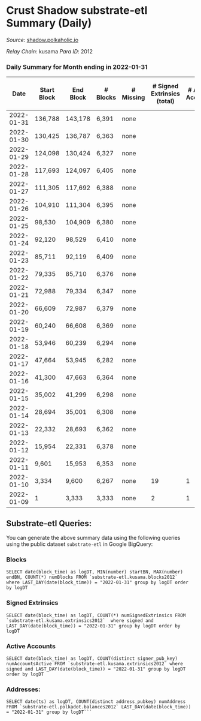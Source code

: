 # Crust Shadow substrate-etl Summary (Daily)

_Source_: [shadow.polkaholic.io](https://shadow.polkaholic.io)

*Relay Chain*: kusama
*Para ID*: 2012



### Daily Summary for Month ending in 2022-01-31


| Date | Start Block | End Block | # Blocks | # Missing | # Signed Extrinsics (total) | # Active Accounts | # Addresses with Balances | # Events | # Transfers | # XCM Transfers In | # XCM Transfers Out |
| ---- | ----------- | --------- | -------- | --------- | --------------------------- | ----------------- | ------------------------- | -------- | ----------- | ------------------ | ------------------- |
| 2022-01-31 | 136,788 | 143,178 | 6,391 | none  |  |  | 9 | 12,784 |   |   |   |
| 2022-01-30 | 130,425 | 136,787 | 6,363 | none  |  |  | 9 | 12,727 |   |   |   |
| 2022-01-29 | 124,098 | 130,424 | 6,327 | none  |  |  | 9 | 12,656 |   |   |   |
| 2022-01-28 | 117,693 | 124,097 | 6,405 | none  |  |  | 9 | 12,812 |   |   |   |
| 2022-01-27 | 111,305 | 117,692 | 6,388 | none  |  |  | 9 | 12,778 |   |   |   |
| 2022-01-26 | 104,910 | 111,304 | 6,395 | none  |  |  | 9 | 12,791 |   |   |   |
| 2022-01-25 | 98,530 | 104,909 | 6,380 | none  |  |  | 9 | 12,762 |   |   |   |
| 2022-01-24 | 92,120 | 98,529 | 6,410 | none  |  |  | 9 | 12,822 |   |   |   |
| 2022-01-23 | 85,711 | 92,119 | 6,409 | none  |  |  | 9 | 12,820 |   |   |   |
| 2022-01-22 | 79,335 | 85,710 | 6,376 | none  |  |  | 9 | 12,753 |   |   |   |
| 2022-01-21 | 72,988 | 79,334 | 6,347 | none  |  |  | 9 | 12,696 |   |   |   |
| 2022-01-20 | 66,609 | 72,987 | 6,379 | none  |  |  | 9 | 12,760 |   |   |   |
| 2022-01-19 | 60,240 | 66,608 | 6,369 | none  |  |  | 9 | 12,740 |   |   |   |
| 2022-01-18 | 53,946 | 60,239 | 6,294 | none  |  |  | 9 | 12,590 |   |   |   |
| 2022-01-17 | 47,664 | 53,945 | 6,282 | none  |  |  | 9 | 12,565 |   |   |   |
| 2022-01-16 | 41,300 | 47,663 | 6,364 | none  |  |  | 9 | 12,730 |   |   |   |
| 2022-01-15 | 35,002 | 41,299 | 6,298 | none  |  |  | 9 | 12,598 |   |   |   |
| 2022-01-14 | 28,694 | 35,001 | 6,308 | none  |  |  | 9 | 12,618 |   |   |   |
| 2022-01-13 | 22,332 | 28,693 | 6,362 | none  |  |  | 9 | 12,725 |   |   |   |
| 2022-01-12 | 15,954 | 22,331 | 6,378 | none  |  |  | 9 | 12,758 |   |   |   |
| 2022-01-11 | 9,601 | 15,953 | 6,353 | none  |  |  | 9 | 12,708 |   |   |   |
| 2022-01-10 | 3,334 | 9,600 | 6,267 | none  | 19 | 1 | 9 | 12,606 |   |   |   |
| 2022-01-09 | 1 | 3,333 | 3,333 | none  | 2 | 1 | 21 | 6,672 | 1  |   |   |

## Substrate-etl Queries:
You can generate the above summary data using the following queries using the public dataset `substrate-etl` in Google BigQuery:


### Blocks
```
SELECT date(block_time) as logDT, MIN(number) startBN, MAX(number) endBN, COUNT(*) numBlocks FROM `substrate-etl.kusama.blocks2012`  where LAST_DAY(date(block_time)) = "2022-01-31" group by logDT order by logDT
```


### Signed Extrinsics
```
SELECT date(block_time) as logDT, COUNT(*) numSignedExtrinsics FROM `substrate-etl.kusama.extrinsics2012`  where signed and LAST_DAY(date(block_time)) = "2022-01-31" group by logDT order by logDT
```


### Active Accounts
```
SELECT date(block_time) as logDT, COUNT(distinct signer_pub_key) numAccountsActive FROM `substrate-etl.kusama.extrinsics2012` where signed and LAST_DAY(date(block_time)) = "2022-01-31" group by logDT order by logDT
```


### Addresses:
```
SELECT date(ts) as logDT, COUNT(distinct address_pubkey) numAddress FROM `substrate-etl.polkadot.balances2012` LAST_DAY(date(block_time)) = "2022-01-31" group by logDT```

